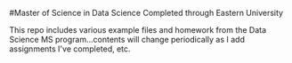 #Master of Science in Data Science
Completed through Eastern University

This repo includes various example files and homework from the Data Science MS program...contents will change periodically as I add assignments I've completed, etc. 
